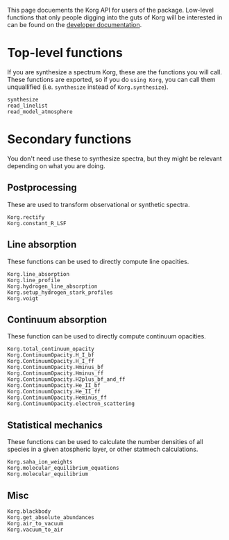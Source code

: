 This page docuements the Korg API for users of the package. Low-level functions that only people 
digging into the guts of Korg will be interested in can be found on the 
[developer documentation](../devdocs).

# Top-level functions
If you are synthesize a spectrum Korg, these are the functions you will call.  
These functions are exported, so if you do `using Korg`, you can call them unquallified (i.e.
`synthesize` instead of `Korg.synthesize`).  

```@docs
synthesize
read_linelist
read_model_atmosphere
```

# Secondary functions
You don't need use these to synthesize spectra, but they might be relevant depending on what you are 
doing.

## Postprocessing
These are used to transform observational or synthetic spectra.

```@docs
Korg.rectify
Korg.constant_R_LSF
```

## Line absorption 
These functions can be used to directly compute line opacities. 

```@docs
Korg.line_absorption
Korg.line_profile
Korg.hydrogen_line_absorption
Korg.setup_hydrogen_stark_profiles
Korg.voigt
```

## Continuum absorption
These function can be used to directly compute continuum opacities.

```@docs
Korg.total_continuum_opacity
Korg.ContinuumOpacity.H_I_bf
Korg.ContinuumOpacity.H_I_ff
Korg.ContinuumOpacity.Hminus_bf
Korg.ContinuumOpacity.Hminus_ff
Korg.ContinuumOpacity.H2plus_bf_and_ff
Korg.ContinuumOpacity.He_II_bf
Korg.ContinuumOpacity.He_II_ff
Korg.ContinuumOpacity.Heminus_ff
Korg.ContinuumOpacity.electron_scattering
```

## Statistical mechanics
These functions can be used to calculate the number densities of all species in a given atospheric 
layer, or other statmech calculations. 

```@docs
Korg.saha_ion_weights
Korg.molecular_equilibrium_equations
Korg.molecular_equilibrium
```

## Misc

```@docs
Korg.blackbody
Korg.get_absolute_abundances
Korg.air_to_vacuum
Korg.vacuum_to_air
```

